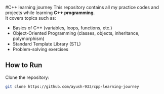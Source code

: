 #C++ learning journey
This repository contains all my practice codes and projects while learning **C++ programming**.  
It covers topics such as:
- Basics of C++ (variables, loops, functions, etc.)
- Object-Oriented Programming (classes, objects, inheritance, polymorphism)
- Standard Template Library (STL)
- Problem-solving exercises  

## How to Run
Clone the repository:
```bash
git clone https://github.com/ayush-933/cpp-learning-journey

